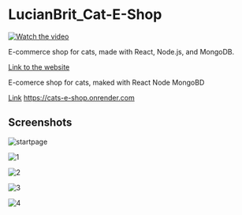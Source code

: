 # LucianBrit_Cat-E-Shop


[![Watch the video](https://img.youtube.com/vi/BonX-tNfQS8/0.jpg)](https://www.youtube.com/watch?v=BonX-tNfQS8)

E-commerce shop for cats, made with React, Node.js, and MongoDB.

[Link to the website](https://cats-e-shop.onrender.com/)



E-comerce shop for cats, maked with React Node MongoBD

[Link](https://cats-e-shop.onrender.com/) https://cats-e-shop.onrender.com

## Screenshots

![startpage](https://github.com/OleksandrMalishevskyi/LucianBrit_Cat-E-Shop/assets/80953884/d9aecbbe-66ec-4e61-87ec-750e6e207989)


![1](https://github.com/OleksandrMalishevskyi/LucianBrit_Cat-E-Shop/assets/80953884/68451a29-52d2-4af5-a3ff-8bc33475dd16)


![2](https://github.com/OleksandrMalishevskyi/LucianBrit_Cat-E-Shop/assets/80953884/b9e9705a-6f92-4737-bab5-8ac52e5ee2b4)


![3](https://github.com/OleksandrMalishevskyi/LucianBrit_Cat-E-Shop/assets/80953884/ca9e965a-9128-4061-882d-358984c09fd0)


![4](https://github.com/OleksandrMalishevskyi/LucianBrit_Cat-E-Shop/assets/80953884/d123a679-207a-4947-be30-f6141dcfa0ec)


